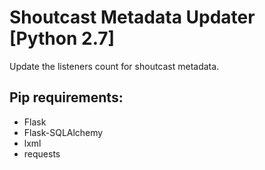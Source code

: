 # Shoutcast Metadata Updater [Python 2.7]
Update the listeners count for shoutcast metadata.

## Pip requirements:
- Flask
- Flask-SQLAlchemy
- lxml
- requests
